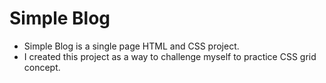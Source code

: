 # Simple Blog

- Simple Blog is a single page HTML and CSS project.
- I created this project as a way to challenge myself to practice CSS grid concept.
